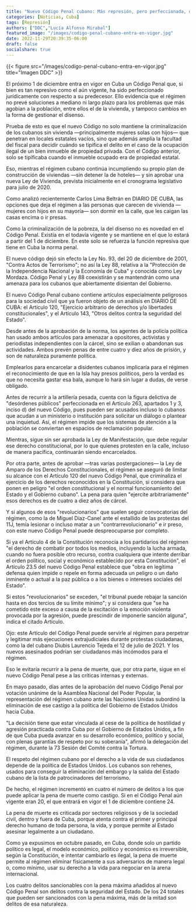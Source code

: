 ```yaml
---
title: "Nuevo Código Penal cubano: Más represión, pero perfeccionada, desde el próximo 1 de diciembre"
categories: [Noticias, Cuba]
tags: [Represión]
authors: ["DDC","Lucía Alfonso Mirabal"]
featured_image: "/images/codigo-penal-cubano-entra-en-vigor.jpg"
date: 2022-11-29T20:39:35-06:00
draft: false
socialshare: true
---
```

{{< figure src="/images/codigo-penal-cubano-entra-en-vigor.jpg" title="Imagen DDC" >}}

El próximo 1 de diciembre entra en vigor en Cuba un Código Penal que, si bien es tan represivo como el aún vigente, ha sido perfeccionado jurídicamente con respecto a su predecesor. Ello evidencia que el régimen no prevé soluciones a mediano ni largo plazo para los problemas que más agobian a la población, entre ellos el de la vivienda, y tampoco cambios en la forma de gestionar el disenso.

Prueba de esto es que el nuevo Código no solo mantiene la criminalización de los cubanos sin vivienda —principalmente mujeres solas con hijos— que penetran en locales estatales vacíos, sino que además amplía la facultad del fiscal para decidir cuándo se tipifica el delito en el caso de la ocupación ilegal de un bien inmueble de propiedad privada. Con el Código anterior, solo se tipificaba cuando el inmueble ocupado era de propiedad estatal.

Eso, mientras el régimen cubano continúa incumpliendo su propio plan de construcción de viviendas —sin detener la de hoteles— y sin aprobar una nueva Ley de Vivienda, prevista inicialmente en el cronograma legislativo para julio de 2020.

Como analizó recientemente Carlos Lima Beltrán en DIARIO DE CUBA, las opciones que deja el régimen a las personas que carecen de vivienda —mujeres con hijos en su mayoría— son dormir en la calle, que les caigan las casas encima o ir presas. 

Como la criminalización de la pobreza, la del disenso no es novedad en el Código Penal. Existía en el todavía vigente y se mantiene en el que lo estará a partir del 1 de diciembre. En este solo se refuerza la función represiva que tiene en Cuba la norma penal. 

El nuevo código dejó sin efecto la Ley No. 93, del 20 de diciembre de 2001, "Contra Actos de Terrorismo"; no así la Ley 88, relativa a la "Protección de la Independencia Nacional y la Economía de Cuba" y conocida como Ley Mordaza. Código Penal y Ley 88 coexistirán y se mantendrán como una amenaza para los cubanos que abiertamente disientan del Gobierno.

El nuevo Código Penal cubano contiene artículos especialmente peligrosos para la sociedad civil que ya fueron objeto de un análisis en DIARIO DE CUBA: el Artículo 120, "Ejercicio arbitrario de derechos y/o libertades constitucionales", y el Artículo 143, "Otros delitos contra la seguridad del Estado".

Desde antes de la aprobación de la norma, los agentes de la policía política han usado ambos artículos para amenazar a opositores, activistas y periodistas independientes con la cárcel, sino se exilian o abandonan sus actividades. Ambos prevén penas de entre cuatro y diez años de prisión, y son de naturaleza puramente política.

Emplearlos para encarcelar a disidentes cubanos implicaría para el régimen el reconocimiento de que en la Isla hay presos políticos, pero la verdad es que no necesita gastar esa bala, aunque lo hará sin lugar a dudas, de verse obligado.

Antes de recurrir a la artillería pesada, cuenta con la figura delictiva de "desórdenes públicos" perfeccionada en el Artículo 263, apartados 1 y 3, inciso d) del nuevo Código, pues pueden ser acusados incluso lo cubanos que acudan a un ministerio o institución para solicitar un diálogo o plantear una inquietud. Así, el régimen impide que los sistemas de atención a la población se conviertan en espacios de reclamación popular. 

Mientras, sigue sin ser aprobada la Ley de Manifestación, que debe regular ese derecho constitucional, por lo que quienes protesten en la calle, incluso de manera pacífica, continuarán siendo encarcelados.

Por otra parte, antes de aprobar —tras varias postergaciones— la Ley de Amparo de los Derechos Constitucionales, el régimen se aseguró de limitar su alcance con el Artículo 120 del nuevo Código Penal, que criminaliza el ejercicio de los derechos reconocidos en la Constitución, si considera que ponen en peligro "el orden constitucional y el normal funcionamiento del Estado y el Gobierno cubano". La pena para quien "ejercite arbitrariamente" esos derechos es de cuatro a diez años de cárcel. 

Y si algunos de esos "revolucionarios" que suelen seguir convocatorias del régimen, como la de Miguel Díaz-Canel ante el estallido de las protestas del 11J, temía lesionar o incluso matar a un "contrarrevolucionario" e ir preso, con este nuevo Código Penal puede despreocuparse por completo.

Si ya el Artículo 4 de la Constitución reconocía a los partidarios del régimen "el derecho de combatir por todos los medios, incluyendo la lucha armada, cuando no fuera posible otro recurso, contra cualquiera que intente derribar el orden político, social y económico establecido por esta Constitución", el Artículo 23.5  del nuevo Código Penal establece que "obra en legítima defensa quien impide o repele en forma adecuada un peligro o un daño inminente o actual a la paz pública o a los bienes o intereses sociales del Estado". 

Si estos "revolucionarios" se exceden, "el tribunal puede rebajar la sanción hasta en dos tercios de su límite mínimo"; y si considera que "se ha cometido este exceso a causa de la excitación o la emoción violenta provocada por la agresión, puede prescindir de imponerle sanción alguna", indica el citado Artículo.

Ojo: este Artículo del Código Penal puede servirle al régimen para perpetrar y legitimar más ejecuciones extrajudiciales durante protestas ciudadanas, como la del cubano Diubis Laurencio Tejeda el 12 de julio de 2021. Y los nuevos asesinados podrían ser ciudadanos más incómodos para el régimen.

Eso le evitaría recurrir a la pena de muerte, que, por otra parte, sigue en el nuevo Código Penal pese a las críticas internas y externas. 

En mayo pasado, días antes de la aprobación del nuevo Código Penal por votación unánime de la Asamblea Nacional del Poder Popular, la representación del régimen cubano ante las Naciones Unidas subordinó la eliminación de ese castigo a la política del Gobierno de Estados Unidos hacia Cuba.

"La decisión tiene que estar vinculada al cese de la política de hostilidad y agresión practicada contra Cuba por el Gobierno de Estados Unidos, a fin de que Cuba pueda avanzar en su desarrollo económico, político y social, con plenas garantías de respeto por su soberanía", afirmó la delegación del régimen, durante la 73 Sesión del Comité contra la Tortura.

El respeto del régimen cubano por el derecho a la vida de sus ciudadanos depende de la política de Estados Unidos. Los cubanos son rehenes, usados para conseguir la eliminación del embargo y la salida del Estado cubano de la lista de patrocinadores del terrorismo. 

De hecho, el régimen incrementó en cuatro el número de delitos a los que puede aplicar la pena de muerte como castigo. Si en el Código Penal aún vigente eran 20, el que entrará en vigor el 1 de diciembre contiene 24. 

La pena de muerte es criticada por sectores religiosos y de la sociedad civil, dentro y fuera de Cuba, porque atenta contra el primer y principal derecho humano de toda persona, la vida, y porque permite al Estado asesinar legalmente a un ciudadano.

Como ya expusimos en octubre pasado, en Cuba, donde solo un partido político es legal, el modelo económico, político y económico es irreversible, según la Constitución, e intentar cambiarlo es ilegal, la pena de muerte permite al régimen eliminar físicamente a sus adversarios de manera legal o, como mínimo, usar su derecho a la vida para negociar en la arena internacional. 

Los cuatro delitos sancionables con la pena máxima añadidos al nuevo Código Penal son delitos contra la seguridad del Estado. De los 24 totales que pueden ser sancionados con la pena máxima, más de la mitad son delitos de esa naturaleza.
